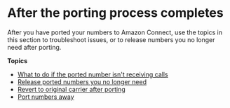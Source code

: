 # After the porting process completes<a name="porting-troubleshoot"></a>

After you have ported your numbers to Amazon Connect, use the topics in this section to troubleshoot issues, or to release numbers you no longer need after porting\. 

**Topics**
+ [What to do if the ported number isn't receiving calls](not-receiving-calls-after-porting.md)
+ [Release ported numbers you no longer need](release-ported-numbers-you-do-not-need.md)
+ [Revert to original carrier after porting](revert-porting-to-original-carrier.md)
+ [Port numbers away](port-away.md)